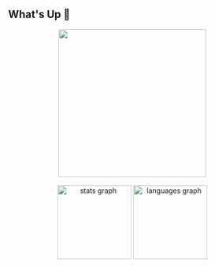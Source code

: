 ## What's Up 👋

<div align="center">
  <img src="[https://raw.githubusercontent.com/javascript-mascot/javascript-mascot/f26a2acf22c3f48dd258bd0d0b276664750643d2/artwork/javascript_mascot_typescript.svg](https://cdn.sanity.io/images/aqs4j1ag/production/4265c409063957e7ea30a1bae14e35b698fd0ff8-667x512.png)" width="300" />
</div>

<br />

<div align="center">
  <img src="https://github-readme-stats.vercel.app/api?hide_title=false&hide_rank=false&show_icons=true&include_all_commits=true&count_private=true&disable_animations=false&theme=dark&locale=en&hide_border=false&username=WhatWR" height="150" alt="stats graph"  />
  <img src="https://github-readme-stats.vercel.app/api/top-langs?locale=en&hide_title=false&layout=compact&card_width=320&langs_count=5&theme=dark&hide_border=false&username=WhatWR" height="150" alt="languages graph"  />
</div>
